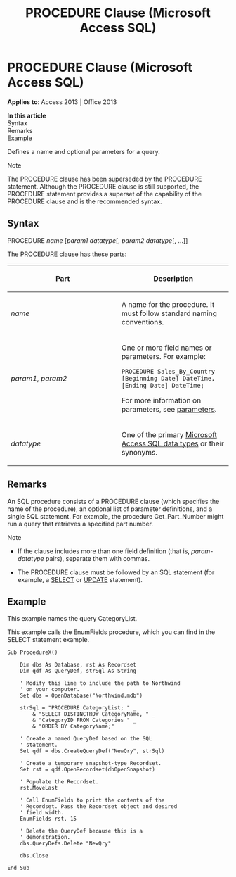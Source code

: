 ﻿---
title: PROCEDURE Clause (Microsoft Access SQL)
TOCTitle: PROCEDURE Clause (Microsoft Access SQL)
ms:assetid: a718802c-9260-88d5-ec29-d5e5594927b0
ms:mtpsurl: https://msdn.microsoft.com/library/Ff821342(v=office.15)
ms:contentKeyID: 48546872
ms.date: 09/18/2015
mtps_version: v=office.15
f1_keywords:
- jetsql40.chm5277578
dev_langs:
- sql
f1_categories:
- Office.Version=v15
---

# PROCEDURE Clause (Microsoft Access SQL)


**Applies to**: Access 2013 | Office 2013

**In this article**  
Syntax  
Remarks  
Example  

Defines a name and optional parameters for a query.


> [!NOTE]
> <P>The PROCEDURE clause has been superseded by the PROCEDURE statement. Although the PROCEDURE clause is still supported, the PROCEDURE statement provides a superset of the capability of the PROCEDURE clause and is the recommended syntax.</P>



## Syntax

PROCEDURE *name* \[*param1 datatype*\[, *param2 datatype*\[, …\]\]

The PROCEDURE clause has these parts:

<table>
<colgroup>
<col style="width: 50%" />
<col style="width: 50%" />
</colgroup>
<thead>
<tr class="header">
<th><p>Part</p></th>
<th><p>Description</p></th>
</tr>
</thead>
<tbody>
<tr class="odd">
<td><p><em>name</em></p></td>
<td><p>A name for the procedure. It must follow standard naming conventions.</p></td>
</tr>
<tr class="even">
<td><p><em>param1</em>, <em>param2</em></p></td>
<td><p>One or more field names or parameters. For example:</p>
<pre class="sourceCode sql" id="cb1"><code class="sourceCode sql"><a class="sourceLine" id="cb1-1" data-line-number="1"><span class="kw">PROCEDURE</span> Sales_By_Country [Beginning <span class="dt">Date</span>] DateTime, [Ending <span class="dt">Date</span>] DateTime;</a></code></pre>
<p>For more information on parameters, see <a href="parameters-declaration-microsoft-access-sql.md">parameters</a>.</p></td>
</tr>
<tr class="odd">
<td><p><em>datatype</em></p></td>
<td><p>One of the primary <a href="sql-data-types.md">Microsoft Access SQL data types</a> or their synonyms.</p></td>
</tr>
</tbody>
</table>


## Remarks

An SQL procedure consists of a PROCEDURE clause (which specifies the name of the procedure), an optional list of parameter definitions, and a single SQL statement. For example, the procedure Get\_Part\_Number might run a query that retrieves a specified part number.


> [!NOTE]
> <UL>
> <LI>
> <P>If the clause includes more than one field definition (that is, <EM>param-datatype</EM> pairs), separate them with commas.</P>
> <LI>
> <P>The PROCEDURE clause must be followed by an SQL statement (for example, a <A href="select-statement-microsoft-access-sql.md">SELECT</A> or <A href="update-statement-microsoft-access-sql.md">UPDATE</A> statement).</P></LI></UL>



## Example

This example names the query CategoryList.

This example calls the EnumFields procedure, which you can find in the SELECT statement example.

    Sub ProcedureX() 
     
        Dim dbs As Database, rst As Recordset 
        Dim qdf As QueryDef, strSql As String 
         
        ' Modify this line to include the path to Northwind 
        ' on your computer. 
        Set dbs = OpenDatabase("Northwind.mdb") 
         
        strSql = "PROCEDURE CategoryList; " _ 
            & "SELECT DISTINCTROW CategoryName, " _ 
            & "CategoryID FROM Categories " _ 
            & "ORDER BY CategoryName;" 
         
        ' Create a named QueryDef based on the SQL 
        ' statement. 
        Set qdf = dbs.CreateQueryDef("NewQry", strSql) 
     
        ' Create a temporary snapshot-type Recordset. 
        Set rst = qdf.OpenRecordset(dbOpenSnapshot) 
     
        ' Populate the Recordset. 
        rst.MoveLast 
                 
        ' Call EnumFields to print the contents of the  
        ' Recordset. Pass the Recordset object and desired 
        ' field width. 
        EnumFields rst, 15 
         
        ' Delete the QueryDef because this is a 
        ' demonstration. 
        dbs.QueryDefs.Delete "NewQry" 
         
        dbs.Close 
     
    End Sub

